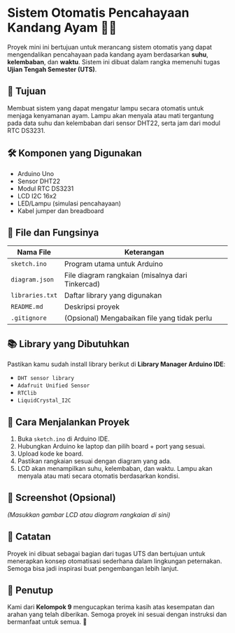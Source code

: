 # Sistem Otomatis Pencahayaan Kandang Ayam 🐔💡

Proyek mini ini bertujuan untuk merancang sistem otomatis yang dapat mengendalikan pencahayaan pada kandang ayam berdasarkan **suhu**, **kelembaban**, dan **waktu**. Sistem ini dibuat dalam rangka memenuhi tugas **Ujian Tengah Semester (UTS)**.

## 🎯 Tujuan
Membuat sistem yang dapat mengatur lampu secara otomatis untuk menjaga kenyamanan ayam. Lampu akan menyala atau mati tergantung pada data suhu dan kelembaban dari sensor DHT22, serta jam dari modul RTC DS3231.

## 🛠️ Komponen yang Digunakan
- Arduino Uno
- Sensor DHT22
- Modul RTC DS3231
- LCD I2C 16x2
- LED/Lampu (simulasi pencahayaan)
- Kabel jumper dan breadboard

## 📁 File dan Fungsinya
| Nama File       | Keterangan |
|----------------|------------|
| `sketch.ino`   | Program utama untuk Arduino |
| `diagram.json` | File diagram rangkaian (misalnya dari Tinkercad) |
| `libraries.txt`| Daftar library yang digunakan |
| `README.md`    | Deskripsi proyek |
| `.gitignore`   | (Opsional) Mengabaikan file yang tidak perlu |

## 📚 Library yang Dibutuhkan
Pastikan kamu sudah install library berikut di **Library Manager Arduino IDE**:
- `DHT sensor library`
- `Adafruit Unified Sensor`
- `RTClib`
- `LiquidCrystal_I2C`

## 🚀 Cara Menjalankan Proyek
1. Buka `sketch.ino` di Arduino IDE.
2. Hubungkan Arduino ke laptop dan pilih board + port yang sesuai.
3. Upload kode ke board.
4. Pastikan rangkaian sesuai dengan diagram yang ada.
5. LCD akan menampilkan suhu, kelembaban, dan waktu. Lampu akan menyala atau mati secara otomatis berdasarkan kondisi.

## 📸 Screenshot (Opsional)
*(Masukkan gambar LCD atau diagram rangkaian di sini)*

## 📌 Catatan
Proyek ini dibuat sebagai bagian dari tugas UTS dan bertujuan untuk menerapkan konsep otomatisasi sederhana dalam lingkungan peternakan. Semoga bisa jadi inspirasi buat pengembangan lebih lanjut.

## 🙏 Penutup
Kami dari **Kelompok 9** mengucapkan terima kasih atas kesempatan dan arahan yang telah diberikan. Semoga proyek ini sesuai dengan instruksi dan bermanfaat untuk semua. 💪

